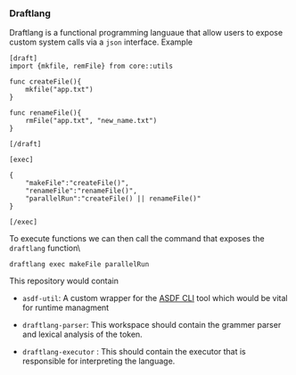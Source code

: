 ### Draftlang

Draftlang is a functional programming languaue that allow users to expose custom system calls via a `json` interface. Example

```
[draft]
import {mkfile, remFile} from core::utils

func createFile(){
    mkfile("app.txt")
}

func renameFile(){
    rmFile("app.txt", "new_name.txt")
}

[/draft]

[exec]

{
    "makeFile":"createFile()",
    "renameFile":"renameFile()",
    "parallelRun":"createFile() || renameFile()"
}

[/exec]

```

To execute functions we can then call the command that exposes the `draftlang` function\

`draftlang exec makeFile parallelRun`

This repository would contain
- `asdf-util`: A custom wrapper for the [ASDF CLI](https://asdf-vm.com/) tool which would be vital for runtime managment

- `draftlang-parser`: This workspace should contain the grammer parser and lexical analysis of the token.

- `draftlang-executor` : This should contain the executor that is responsible for interpreting the language. 